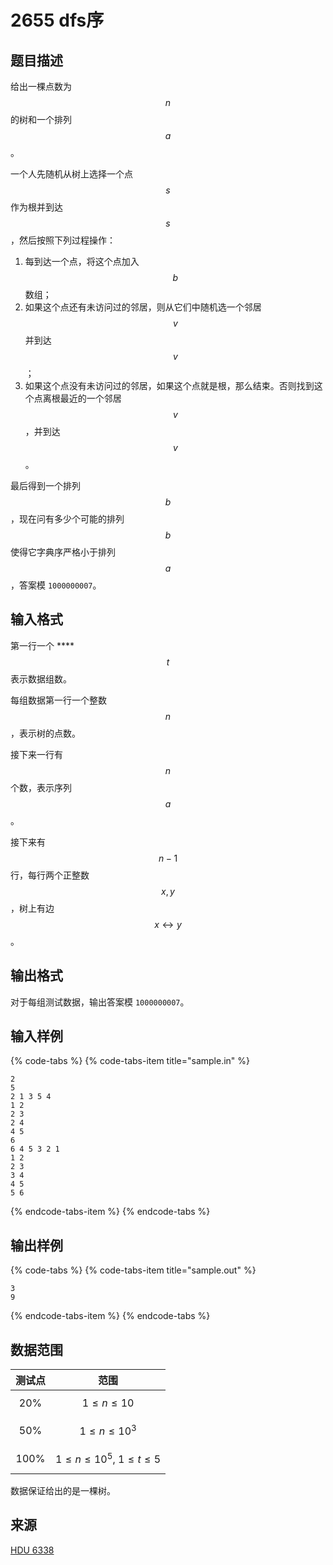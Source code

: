 # 2655 dfs序

## 题目描述

给出一棵点数为 $$n$$ 的树和一个排列 $$a$$。

一个人先随机从树上选择一个点 $$s$$ 作为根并到达 $$s$$，然后按照下列过程操作：

1. 每到达一个点，将这个点加入 $$b$$ 数组；
2. 如果这个点还有未访问过的邻居，则从它们中随机选一个邻居 $$v$$ 并到达 $$v$$；
3. 如果这个点没有未访问过的邻居，如果这个点就是根，那么结束。否则找到这个点离根最近的一个邻居 $$v$$，并到达 $$v$$。

最后得到一个排列 $$b$$，现在问有多少个可能的排列 $$b$$ 使得它字典序严格小于排列 $$a$$，答案模 `1000000007`。

## 输入格式

第一行一个 ****$$t$$ 表示数据组数。

每组数据第一行一个整数 $$n$$，表示树的点数。

接下来一行有 $$n$$ 个数，表示序列 $$a$$。

接下来有 $$n-1$$ 行，每行两个正整数 $$x,\,y$$，树上有边 $$x \leftrightarrow y$$。

## 输出格式

对于每组测试数据，输出答案模 `1000000007`。

## 输入样例

{% code-tabs %}
{% code-tabs-item title="sample.in" %}
```text
2
5
2 1 3 5 4
1 2
2 3
2 4
4 5
6
6 4 5 3 2 1
1 2
2 3
3 4
4 5
5 6
```
{% endcode-tabs-item %}
{% endcode-tabs %}

## 输出样例

{% code-tabs %}
{% code-tabs-item title="sample.out" %}
```text
3
9
```
{% endcode-tabs-item %}
{% endcode-tabs %}

## 数据范围

| 测试点 | 范围 |
| :---: | :---: |
| 20% | $$1 \leq n \leq 10$$ |
| 50% | $$1 \leq n \leq 10^3$$ |
| 100% | $$1 \leq n \leq 10^5,\ 1 \leq t \leq 5$$ |

数据保证给出的是一棵树。

## 来源

[HDU 6338](http://acm.hdu.edu.cn/showproblem.php?pid=6338)

